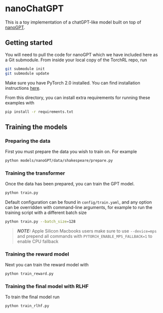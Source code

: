 # nanoChatGPT

This is a toy implementation of a chatGPT-like model built on top of [nanoGPT][nanoGPT].

## Getting started

You will need to pull the code for nanoGPT which we have included here as a Git submodule. From inside your local copy of the TorchRL repo, run

```sh
git submodule init
git submodule update
```

Make sure you have PyTorch 2.0 installed. You can find installation instructions [here](https://pytorch.org/get-started/locally/).

From this directory, you can install extra requirements for running these examples with

```sh
pip install -r requirements.txt
```

## Training the models

### Preparing the data

First you must prepare the data you wish to train on. For example

```sh
python models/nanoGPT/data/shakespeare/prepare.py
```

### Training the transformer

Once the data has been prepared, you can train the GPT model.

```sh
python train.py
```

Default configuration can be found in `config/train.yaml`, and any option can be overridden with command-line arguments, for example to run the training script with a different batch size

```sh
python train.py --batch_size=128
```
> **_NOTE:_**  Apple Silicon Macbooks users make sure to use `--device=mps` and prepend all commands with `PYTORCH_ENABLE_MPS_FALLBACK=1` to enable CPU fallback

### Training the reward model

Next you can train the reward model with

```sh
python train_reward.py
```

### Training the final model with RLHF

To train the final model run

```sh
python train_rlhf.py
```

[nanoGPT]: https://github.com/karpathy/nanoGPT
